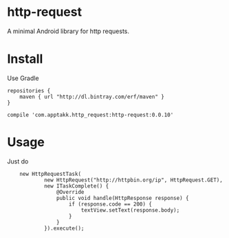 # http-request
A minimal Android library for http requests.

# Install
Use Gradle
```
repositories {
    maven { url "http://dl.bintray.com/erf/maven" }
}

compile 'com.apptakk.http_request:http-request:0.0.10'
```

# Usage
Just do
```
    new HttpRequestTask(
            new HttpRequest("http://httpbin.org/ip", HttpRequest.GET),
            new ITaskComplete() {
                @Override
                public void handle(HttpResponse response) {
                    if (response.code == 200) {
                        textView.setText(response.body);
                    }
                }
            }).execute();
```

